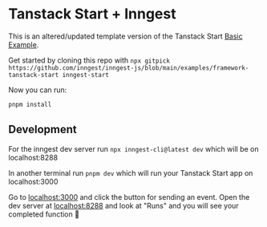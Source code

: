 # Tanstack Start + Inngest

This is an altered/updated template version of the Tanstack Start [Basic Example](https://tanstack.com/start/latest/docs/framework/react/examples/start-basic).

Get started by cloning this repo with `npx gitpick https://github.com/inngest/inngest-js/blob/main/examples/framework-tanstack-start inngest-start`

Now you can run:

```bash
pnpm install
```

## Development

For the inngest dev server run `npx inngest-cli@latest dev` which will be on localhost:8288

In another terminal run `pnpm dev` which will run your Tanstack Start app on localhost:3000

Go to [localhost:3000](http://localhost:3000) and click the button for sending an event. Open the dev server at [localhost:8288](http://localhost:8288) and look at "Runs" and you will see your completed function 🚀
